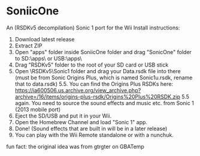 # SoniicOne
An (RSDKv5 decompilation) Sonic 1 port for the Wii
Install instructions:
1. Download latest release
2. Extract ZIP
3. Open "apps" folder inside SoniicOne folder and drag "SonicOne" folder to SD:\apps\ or USB:\apps\
4. Drag "RSDKv5" folder to the root of your SD card or USB stick
5. Open \RSDKv5\Sonic1 folder and drag your Data.rsdk file into there (must be from Sonic Origins Plus, which is named Sonic1u.rsdk, rename that to data.rsdk)
5.5. You can find the Origins Plus RSDKs here: https://ia600506.us.archive.org/view_archive.php?archive=/16/items/origins-plus-rsdk/Origins%20Plus%20RSDK.zip
5.5 again. You need to source the sound effects and music etc. from Sonic 1 (2013 mobile port)
6. Eject the SD/USB and put it in your Wii.
7. Open the Homebrew Channel and load "Sonic 1" app.
8. Done! (Sound effects that are built in will be in a later release)
9. You can play with the Wii Remote standalone or with a nunchuk.
















fun fact: the original idea was from gtrgter on GBATemp

